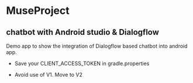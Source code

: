 # MuseProject
## chatbot with Android studio & Dialogflow
Demo app to show the integration of Dialogflow based chatbot into android app.

- Save your CLIENT_ACCESS_TOKEN in gradle.properties

- Avoid use of V1. Move to V2
